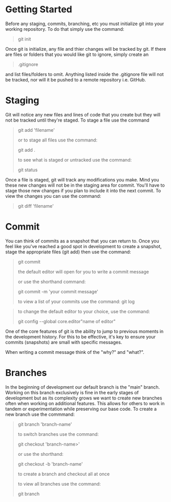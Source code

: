 # Getting Started

Before any staging, commits, branching, etc you must initialize git into your working repository. To do that simply use the command:

  > git init

Once git is initialize, any file and thier changes will be tracked by git. If there are files or folders that you would like git to ignore, simply create an

  > .gitignore

and list files/folders to omit. Anything listed inside the .gitignore file will not be tracked, nor will it be pushed to a remote repository i.e. GitHub.

# Staging

Git will notice any new files and lines of code that you create but they will not be tracked until they're staged. To stage a file use the command

  > git add 'filename'
  >
  > or to stage all files use the command:
  >
  > git add .
  >
  > to see what is staged or untracked use the command:
  >
  > git status

Once a file is staged, git will track any modifications you make. Mind you these new changes will not be in the staging area for commit. You'll have to stage those new changes if you plan to include it into the next commit. To view the changes you can use the command:

  > git diff 'filename'

# Commit

You can think of commits as a snapshot that you can return to. Once you feel like you've reached a good spot in development to create a snapshot, stage the appropriate files (git add) then use the command:

  > git commit
  >
  > the default editor will open for you to write a commit message
  >
  > or use the shorthand command:
  >
  > git commit -m 'your commit message'
  >
  > to view a list of your commits use the command:
  > git log

  > to change the default editor to your choice, use the command:
  >
  > git config --global core.editor"name of editor"

One of the core features of git is the ability to jump to previous moments in the development history. For this to be effective, it's key to ensure your commits (snapshots) are small with specific messages.

When writing a commit message think of the "why?" and "what?".

# Branches

In the beginning of development our default branch is the "main" branch. Working on this branch exclusively is fine in the early stages of development but as its complexity grows we want to create new branches often when working on additional features. This allows for others to work in tandem or experimentation while preserving our base code.
To create a new branch use the commmand:

  > git branch 'branch-name'
  >
  > to switch branches use the command:
  >
  > git checkout 'branch-name>'
  >
  > or use the shorthand:
  >
  > git checkout -b 'branch-name'
  >
  > to create a branch and checkout all at once
  >
  > to view all branches use the command:
  >
  > git branch
